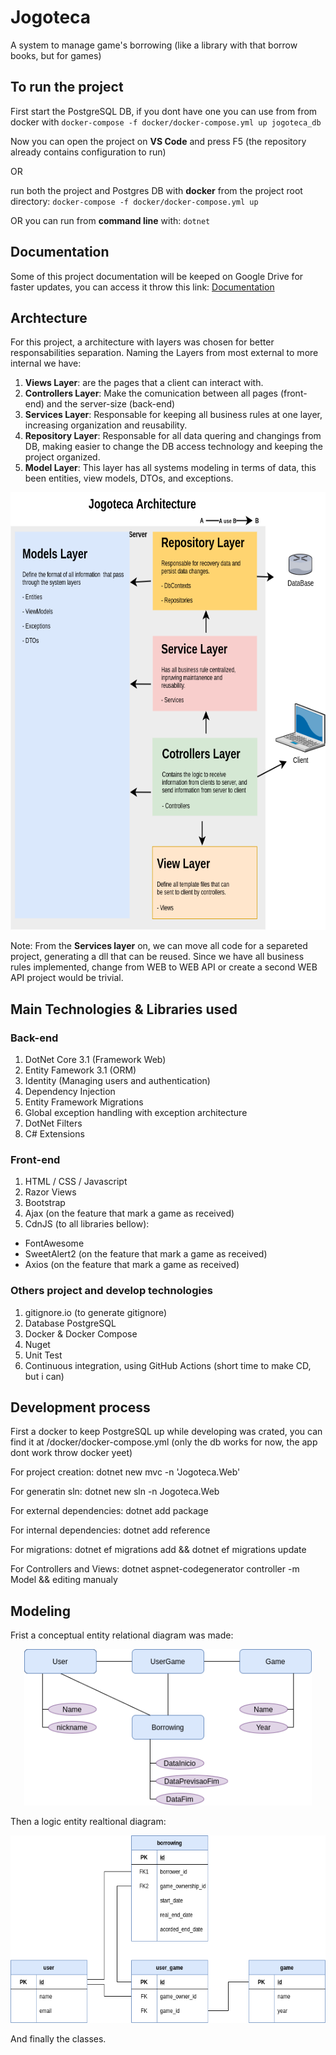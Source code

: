 # Jogoteca
A system to manage game's borrowing (like a library with that borrow books, but for games)

## To run the project
First start the PostgreSQL DB, if you dont have one you can use from from docker with ```docker-compose -f docker/docker-compose.yml up jogoteca_db```

Now you can open the project on **VS Code** and press F5 (the repository already contains configuration to run)

OR

run both the project and Postgres DB with **docker** from the project root directory: ```docker-compose -f docker/docker-compose.yml up```

OR you can run from **command line** with: ```dotnet ```

## Documentation
Some of this project documentation will be keeped on Google Drive for faster updates, you can access it throw this link: [Documentation](https://drive.google.com/drive/folders/1EtqdI-pLf5I0thqPEk_uS-3N3xJj52J0?usp=sharing)

## Archtecture
For this project, a architecture with layers was chosen for better responsabilities separation. Naming the Layers from most external to more internal we have:
1. **Views Layer**: are the pages that a client can interact with.
2. **Controllers Layer**: Make the comunication between all pages (front-end) and the server-size (back-end)
3. **Services Layer**: Responsable for keeping all business rules at one layer, increasing organization and reusability.
4. **Repository Layer**: Responsable for all data quering and changings from DB, making easier to change the DB access technology and keeping the project organized.
5. **Model Layer**: This layer has all systems modeling in terms of data, this been entities, view models, DTOs, and exceptions.

<p align="center">
  <img height="700" src="docs/architecture.png?raw=true">
</p>

Note: From the **Services layer** on, we can move all code for a separeted project, generating a dll that can be reused. Since we have all business rules implemented, change from WEB to WEB API or create a second WEB API project would be trivial.

## Main Technologies & Libraries used
### Back-end
1. DotNet Core 3.1 (Framework Web)
2. Entity Famework 3.1 (ORM)
3. Identity (Managing users and authentication)
4. Dependency Injection
5. Entity Framework Migrations
6. Global exception handling with exception architecture
7. DotNet Filters
8. C# Extensions
### Front-end
1. HTML / CSS / Javascript
2. Razor Views
3. Bootstrap
4. Ajax (on the feature that mark a game as received)
5. CdnJS (to all libraries bellow):
  - FontAwesome
  - SweetAlert2 (on the feature that mark a game as received)
  - Axios (on the feature that mark a game as received)
 
### Others project and develop technologies
1. gitignore.io (to generate gitignore)
2. Database PostgreSQL
3. Docker & Docker Compose
4. Nuget
5. Unit Test
6. Continuous integration, using GitHub Actions (short time to make CD, but i can)

## Development process
First a docker to keep PostgreSQL up while developing was crated, you can find it at /docker/docker-compose.yml (only the db works for now, the app dont work throw docker yeet)

For project creation: dotnet new mvc -n 'Jogoteca.Web'

For generatin sln: dotnet new sln -n Jogoteca.Web

For external dependencies: dotnet add package

For internal dependencies: dotnet add reference

For migrations: dotnet ef migrations add && dotnet ef migrations update 

For Controllers and Views: dotnet aspnet-codegenerator controller -m Model && editing manualy

## Modeling
Frist a conceptual entity relational diagram was made:
<p align="center">
  <img height="250" src="docs/concept_ER.png?raw=true">
</p>

Then a logic entity realtional diagram:
<p align="center">
  <img height="300" src="docs/logical_ER.png?raw=true">
</p>

And finally the classes.



